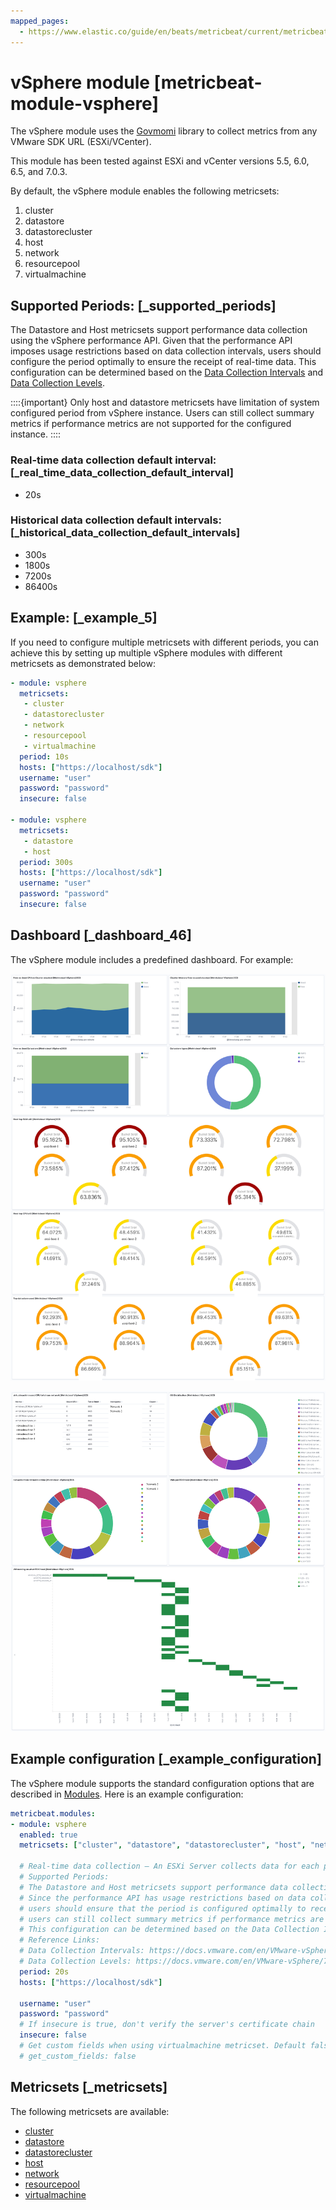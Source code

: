 ```yaml
---
mapped_pages:
  - https://www.elastic.co/guide/en/beats/metricbeat/current/metricbeat-module-vsphere.html
---
```


<!-- This file is generated! See scripts/docs_collector.py -->

# vSphere module [metricbeat-module-vsphere]

The vSphere module uses the [Govmomi](https://github.com/vmware/govmomi) library to collect metrics from any VMware SDK URL (ESXi/VCenter).

This module has been tested against ESXi and vCenter versions 5.5, 6.0, 6.5, and 7.0.3.

By default, the vSphere module enables the following metricsets:

1. cluster
2. datastore
3. datastorecluster
4. host
5. network
6. resourcepool
7. virtualmachine


## Supported Periods: [_supported_periods]

The Datastore and Host metricsets support performance data collection using the vSphere performance API. Given that the performance API imposes usage restrictions based on data collection intervals, users should configure the period optimally to ensure the receipt of real-time data. This configuration can be determined based on the [Data Collection Intervals](https://docs.vmware.com/en/VMware-vSphere/7.0/com.vmware.vsphere.monitoring.doc/GUID-247646EA-A04B-411A-8DD4-62A3DCFCF49B.md) and [Data Collection Levels](https://docs.vmware.com/en/VMware-vSphere/7.0/com.vmware.vsphere.monitoring.doc/GUID-25800DE4-68E5-41CC-82D9-8811E27924BC.md).

::::{important}
Only host and datastore metricsets have limitation of system configured period from vSphere instance. Users can still collect summary metrics if performance metrics are not supported for the configured instance.
::::



### Real-time data collection default interval: [_real_time_data_collection_default_interval]

* 20s


### Historical data collection default intervals: [_historical_data_collection_default_intervals]

* 300s
* 1800s
* 7200s
* 86400s


## Example: [_example_5]

If you need to configure multiple metricsets with different periods, you can achieve this by setting up multiple vSphere modules with different metricsets as demonstrated below:

```yaml
- module: vsphere
  metricsets:
   - cluster
   - datastorecluster
   - network
   - resourcepool
   - virtualmachine
  period: 10s
  hosts: ["https://localhost/sdk"]
  username: "user"
  password: "password"
  insecure: false

- module: vsphere
  metricsets:
   - datastore
   - host
  period: 300s
  hosts: ["https://localhost/sdk"]
  username: "user"
  password: "password"
  insecure: false
```


## Dashboard [_dashboard_46]

The vSphere module includes a predefined dashboard. For example:

![metricbeat vsphere dashboard](images/metricbeat_vsphere_dashboard.png)

![metricbeat vsphere vm dashboard](images/metricbeat_vsphere_vm_dashboard.png)


## Example configuration [_example_configuration]

The vSphere module supports the standard configuration options that are described in [Modules](/reference/metricbeat/configuration-metricbeat.md). Here is an example configuration:

```yaml
metricbeat.modules:
- module: vsphere
  enabled: true
  metricsets: ["cluster", "datastore", "datastorecluster", "host", "network", "resourcepool", "virtualmachine"]
  
  # Real-time data collection – An ESXi Server collects data for each performance counter every 20 seconds by default.
  # Supported Periods:
  # The Datastore and Host metricsets support performance data collection using the vSphere performance API.
  # Since the performance API has usage restrictions based on data collection intervals,
  # users should ensure that the period is configured optimally to receive real-time data.
  # users can still collect summary metrics if performance metrics are not supported for the configured instance.
  # This configuration can be determined based on the Data Collection Intervals and Data Collection Levels.
  # Reference Links:
  # Data Collection Intervals: https://docs.vmware.com/en/VMware-vSphere/7.0/com.vmware.vsphere.monitoring.doc/GUID-247646EA-A04B-411A-8DD4-62A3DCFCF49B.html
  # Data Collection Levels: https://docs.vmware.com/en/VMware-vSphere/7.0/com.vmware.vsphere.monitoring.doc/GUID-25800DE4-68E5-41CC-82D9-8811E27924BC.html
  period: 20s
  hosts: ["https://localhost/sdk"]

  username: "user"
  password: "password"
  # If insecure is true, don't verify the server's certificate chain
  insecure: false
  # Get custom fields when using virtualmachine metricset. Default false.
  # get_custom_fields: false
```


## Metricsets [_metricsets]

The following metricsets are available:

* [cluster](/reference/metricbeat/metricbeat-metricset-vsphere-cluster.md)
* [datastore](/reference/metricbeat/metricbeat-metricset-vsphere-datastore.md)
* [datastorecluster](/reference/metricbeat/metricbeat-metricset-vsphere-datastorecluster.md)
* [host](/reference/metricbeat/metricbeat-metricset-vsphere-host.md)
* [network](/reference/metricbeat/metricbeat-metricset-vsphere-network.md)
* [resourcepool](/reference/metricbeat/metricbeat-metricset-vsphere-resourcepool.md)
* [virtualmachine](/reference/metricbeat/metricbeat-metricset-vsphere-virtualmachine.md)

